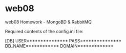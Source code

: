 # web08
web08 Homework - MongoBD &amp; RabbitMQ


Required contents of the config.ini file:

[DB]
USER=**************
PASS=**************
DB_NAME=***********
DOMAIN=************
